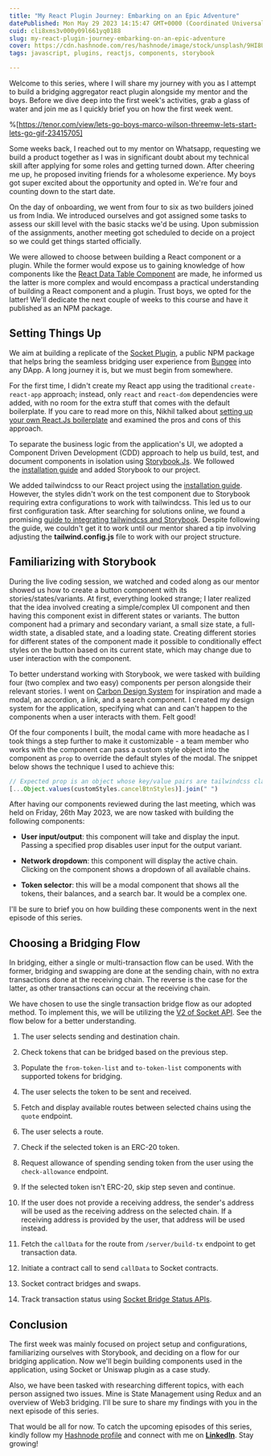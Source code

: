 ```yaml
---
title: "My React Plugin Journey: Embarking on an Epic Adventure"
datePublished: Mon May 29 2023 14:15:47 GMT+0000 (Coordinated Universal Time)
cuid: cli8xms3v000y09l661yq0188
slug: my-react-plugin-journey-embarking-on-an-epic-adventure
cover: https://cdn.hashnode.com/res/hashnode/image/stock/unsplash/9HI8UJMSdZA/upload/ff2768170513357ddf77d693d99b2ed0.jpeg
tags: javascript, plugins, reactjs, components, storybook

---
```


Welcome to this series, where I will share my journey with you as I attempt to build a bridging aggregator react plugin alongside my mentor and the boys. Before we dive deep into the first week's activities, grab a glass of water and join me as I quickly brief you on how the first week went.

%[https://tenor.com/view/lets-go-boys-marco-wilson-threemw-lets-start-lets-go-gif-23415705] 

Some weeks back, I reached out to my mentor on Whatsapp, requesting we build a product together as I was in significant doubt about my technical skill after applying for some roles and getting turned down. After cheering me up, he proposed inviting friends for a wholesome experience. My boys got super excited about the opportunity and opted in. We're four and counting down to the start date.

On the day of onboarding, we went from four to six as two builders joined us from India. We introduced ourselves and got assigned some tasks to assess our skill level with the basic stacks we'd be using. Upon submission of the assignments, another meeting got scheduled to decide on a project so we could get things started officially.

We were allowed to choose between building a React component or a plugin. While the former would expose us to gaining knowledge of how components like the [React Data Table Component](https://www.npmjs.com/package/react-data-table-component) are made, he informed us the latter is more complex and would encompass a practical understanding of building a React component and a plugin. Trust boys, we opted for the latter! We'll dedicate the next couple of weeks to this course and have it published as an NPM package.

## Setting Things Up

We aim at building a replicate of the [Socket Plugin](https://www.npmjs.com/package/@socket.tech/plugin), a public NPM package that helps bring the seamless bridging user experience from [Bungee](https://bungee.exchange/) into any DApp. A long journey it is, but we must begin from somewhere.

For the first time, I didn't create my React app using the traditional `create-react-app` approach; instead, only `react` and `react-dom` dependencies were added, with no room for the extra stuff that comes with the default boilerplate. If you care to read more on this, Nikhil talked about [setting up your own React.Js boilerplate](https://dev.to/nikhilkumaran/don-t-use-create-react-app-how-you-can-set-up-your-own-reactjs-boilerplate-43l0) and examined the pros and cons of this approach.

To separate the business logic from the application's UI, we adopted a Component Driven Development (CDD) approach to help us build, test, and document components in isolation using [Storybook.Js](https://storybook.js.org/). We followed the [installation guide](https://storybook.js.org/docs/react/get-started/install) and added Storybook to our project.

We added tailwindcss to our React project using the [installation guide](https://tailwindcss.com/docs/guides/create-react-app). However, the styles didn't work on the test component due to Storybook requiring extra configurations to work with tailwindcss. This led us to our first configuration task. After searching for solutions online, we found a promising [guide to integrating tailwindcss and Storybook](https://storybook.js.org/recipes/tailwindcss). Despite following the guide, we couldn't get it to work until our mentor shared a tip involving adjusting the **tailwind.config.js** file to work with our project structure.

## Familiarizing with Storybook

During the live coding session, we watched and coded along as our mentor showed us how to create a button component with its stories/states/variants. At first, everything looked strange; I later realized that the idea involved creating a simple/complex UI component and then having this component exist in different states or variants. The button component had a primary and secondary variant, a small size state, a full-width state, a disabled state, and a loading state. Creating different stories for different states of the component made it possible to conditionally effect styles on the button based on its current state, which may change due to user interaction with the component.

To better understand working with Storybook, we were tasked with building four (two complex and two easy) components per person alongside their relevant stories. I went on [Carbon Design System](https://carbondesignsystem.com/) for inspiration and made a modal, an accordion, a link, and a search component. I created my design system for the application, specifying what can and can't happen to the components when a user interacts with them. Felt good!

Of the four components I built, the modal came with more headache as I took things a step further to make it customizable - a team member who works with the component can pass a custom style object into the component as `prop` to override the default styles of the modal. The snippet below shows the technique I used to achieve this:

```javascript
// Expected prop is an object whose key/value pairs are tailwindcss classes. The idea is to spread out the style classes into the component' ClassName when passed in.
[...Object.values(customStyles.cancelBtnStyles)].join(" ")
```

After having our components reviewed during the last meeting, which was held on Friday, 26th May 2023, we are now tasked with building the following components:

* **User input/output**: this component will take and display the input. Passing a specified prop disables user input for the output variant.
    
* **Network dropdown**: this component will display the active chain. Clicking on the component shows a dropdown of all available chains.
    
* **Token selector**: this will be a modal component that shows all the tokens, their balances, and a search bar. It would be a complex one.
    

I'll be sure to brief you on how building these components went in the next episode of this series.

## Choosing a Bridging Flow

In bridging, either a single or multi-transaction flow can be used. With the former, bridging and swapping are done at the sending chain, with no extra transactions done at the receiving chain. The reverse is the case for the latter, as other transactions can occur at the receiving chain.

We have chosen to use the single transaction bridge flow as our adopted method. To implement this, we will be utilizing the [V2 of Socket API](https://docs.socket.tech/socket-api/v2/guides/single-transaction-bridging). See the flow below for a better understanding.

1. The user selects sending and destination chain.
    
2. Check tokens that can be bridged based on the previous step.
    
3. Populate the `from-token-list` and `to-token-list` components with supported tokens for bridging.
    
4. The user selects the token to be sent and received.
    
5. Fetch and display available routes between selected chains using the `quote` endpoint.
    
6. The user selects a route.
    
7. Check if the selected token is an ERC-20 token.
    
8. Request allowance of spending sending token from the user using the `check-allowance` endpoint.
    
9. If the selected token isn't ERC-20, skip step seven and continue.
    
10. If the user does not provide a receiving address, the sender's address will be used as the receiving address on the selected chain. If a receiving address is provided by the user, that address will be used instead.
    
11. Fetch the `callData` for the route from `/server/build-tx` endpoint to get transaction data.
    
12. Initiate a contract call to send `callData` to Socket contracts.
    
13. Socket contract bridges and swaps.
    
14. Track transaction status using [Socket Bridge Status APIs](https://docs.socket.tech/socket-api/v2/app/bridge-status).
    

## Conclusion

The first week was mainly focused on project setup and configurations, familiarizing ourselves with Storybook, and deciding on a flow for our bridging application. Now we'll begin building components used in the application, using Socket or Uniswap plugin as a case study.

Also, we have been tasked with researching different topics, with each person assigned two issues. Mine is State Management using Redux and an overview of Web3 bridging. I'll be sure to share my findings with you in the next episode of this series.

That would be all for now. To catch the upcoming episodes of this series, kindly follow my [Hashnode profile](https://hashnode.com/@utinfrancispeter) and connect with me on [**LinkedIn**](https://linkedin.com/in/francis-peter-utin). Stay growing!